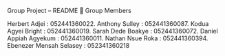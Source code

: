Group Project – README
👥 Group Members

Herbert Adjei	: 052441360022. 
Anthony Sulley  : 052441360087. 
Kodua Agyei Bright	: 052441360019. 
Sarah Dede Boakye	: 052441360072. 
Daniel Appiah Agyekum	: 052441360011. 
Nathan Nsue Roka	: 052441360394. 
Ebenezer Mensah Selasey	: 052341360218
